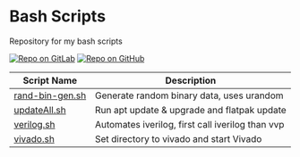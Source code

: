 # Bash Scripts

Repository for my bash scripts

[![Repo on GitLab](https://img.shields.io/badge/repo-GitLab-6C488A.svg)](https://gitlab.com/suoglu/bash-scripts)
[![Repo on GitHub](https://img.shields.io/badge/repo-GitHub-3D76C2.svg)](https://github.com/suoglu/Bash-Scripts)

| Script Name | Description |
| ---------------- | ---------------- |
| [rand-bin-gen.sh](Scripts/rand-bin-gen.sh) | Generate random binary data, uses urandom |
| [updateAll.sh](Scripts/updateAll.sh) | Run apt update & upgrade and flatpak update |
| [verilog.sh](Scripts/verilog.sh) | Automates iverilog, first call iverilog than vvp |
| [vivado.sh](Scripts/vivado.sh) | Set directory to vivado and start Vivado |
